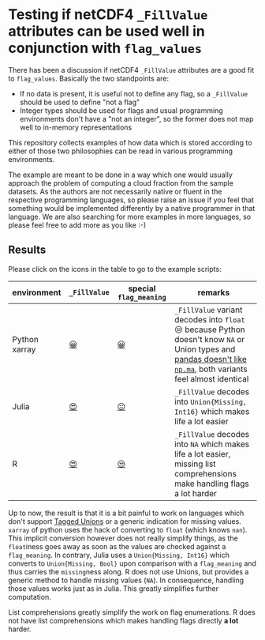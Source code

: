 # Testing if netCDF4 `_FillValue` attributes can be used well in conjunction with `flag_values`

There has been a discussion if netCDF4 `_FillValue` attributes are a good fit to `flag_values`.
Basically the two standpoints are:

* If no data is present, it is useful not to define any flag, so a `_FillValue` should be used to define "not a flag"
* Integer types should be used for flags and usual programming environments don't have a "not an integer", so the former does not map well to in-memory representations

This repository collects examples of how data which is stored according to either of those two philosophies can be read in various programming environments.

The example are meant to be done in a way which one would usually approach the problem of computing a cloud fraction from the sample datasets.
As the authors are not necessarily native or fluent in the respective programming languages, so please raise an issue if you feel that something would be implemented differently by a native programmer in that language.
We are also searching for more examples in more languages, so please feel free to add more as you like :-)

## Results

Please click on the icons in the table to go to the example scripts:

| environment | `_FillValue` | special `flag_meaning` | remarks |
| ----------- | ------------ | ---------------------- | ------- |
| Python xarray | [😀](Python_cloudiness_fill.ipynb) | [😀](Python_cloudiness_unknown.ipynb) | `_FillValue` variant decodes into `float` 😒 because Python doesn't know `NA` or Union types and [pandas doesn't like `np.ma`](https://pandas.pydata.org/pandas-docs/version/0.19.2/gotchas.html#nan-integer-na-values-and-na-type-promotions), both variants feel almost identical |
| Julia | [😍](Julia_cloudiness_fill.ipynb) | [😐](Julia_cloudiness_flag.ipynb) | `_FillValue` decodes into `Union{Missing, Int16}` which makes life a lot easier |
| R | [😍](R_cloudiness_fill.ipynb) | [😒](R_cloudiness_flag.ipynb) | `_FillValue` decodes into `NA` which makes life a lot easier, missing list comprehensions make handling flags a lot harder |

Up to now, the result is that it is a bit painful to work on languages which don't support [Tagged Unions](https://en.wikipedia.org/wiki/Tagged_union) or a generic indication for missing values.
`xarray` of python uses the hack of converting to `float` (which knows `nan`).
This implicit conversion however does not really simplify things, as the `float`iness goes away as soon as the values are checked against a `flag_meaning`. 
In contrary, Julia uses a `Union{Missing, Int16}` which converts to `Union{Missing, Bool}` upon comparison with a `flag_meaning` and thus carries the `missing`ness along.
R does not use Unions, but provides a generic method to handle missing values (`NA`).
In consequence, handling those values works just as in Julia.
This greatly simplifies further computation.

List comprehensions greatly simplify the work on flag enumerations. R does not have list comprehensions which makes handling flags directly **a lot** harder.
